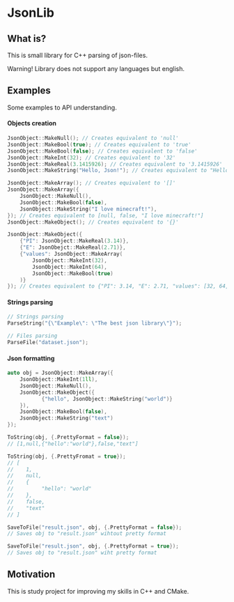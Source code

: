 # JsonLib

## What is?

This is small library for C++ parsing of json-files.

Warning! Library does not support any languages but english.

## Examples

Some examples to API understanding.

#### Objects creation
```c++
JsonObject::MakeNull(); // Creates equivalent to 'null'
JsonObject::MakeBool(true); // Creates equivalent to 'true'
JsonObject::MakeBool(false); // Creates equivalent to 'false'
JsonObject::MakeInt(32); // Creates equivalent to '32'
JsonObject::MakeReal(3.1415926); // Creates equivalent to '3.1415926'
JsonObject::MakeString("Hello, Json!"); // Creates equivalent to "Hello, Json!"

JsonObject::MakeArray(); // Creates equivalent to '[]'
JsonObject::MakeArray({
    JsonObject::MakeNull(), 
    JsonObject::MakeBool(false),
    JsonObject::MakeString("I love minecraft!"),
}); // Creates equivalent to [null, false, "I love minecraft!"]
JsonObject::MakeObject(); // Creates equivalent to '{}'

JsonObject::MakeObject({
    {"PI": JsonObject::MakeReal(3.14)},
    {"E": JsonObejct::MakeReal(2.71)},
    {"values": JsonObject::MakeArray(
        JsonObject::MakeInt(32),
        JsonObject::MakeInt(64),
        JsonObject::MakeBool(true)
    )}
}); // Creates equivalent to {"PI": 3.14, "E": 2.71, "values": [32, 64, true]}
```

#### Strings parsing
```c++
// Strings parsing
ParseString("{\"Example\": \"The best json library\"}");

// Files parsing
ParseFile("dataset.json");
```

#### Json formatting
```c++
auto obj = JsonObject::MakeArray({
    JsonObject::MakeInt(1ll),
    JsonObject::MakeNull(),
    JsonObject::MakeObject({
           {"hello", JsonObject::MakeString("world")}
    }),
    JsonObject::MakeBool(false),
    JsonObject::MakeString("text")
});

ToString(obj, {.PrettyFormat = false});
// [1,null,{"hello":"world"},false,"text"]

ToString(obj, {.PrettyFromat = true});
// [
//    1,
//    null,
//    {
//         "hello": "world"
//    },
//    false,
//    "text"
// ]

SaveToFile("result.json", obj, {.PrettyFormat = false}); 
// Saves obj to "result.json" wihtout pretty format

SaveToFile("result.json", obj, {.PrettyFormat = true});
// Saves obj to "result.json" wiht pretty format
```

## Motivation

This is study project for improving my skills in C++ and CMake.